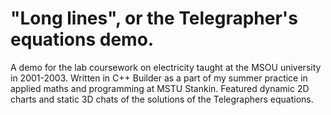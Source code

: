 # "Long lines", or the Telegrapher's equations demo.
A demo for the lab coursework on electricity taught at the MSOU university in 2001-2003. Written in C++ Builder as a part of my summer practice in applied maths and programming at MSTU Stankin. Featured dynamic 2D charts and static 3D chats of the solutions of the Telegraphers equations.

